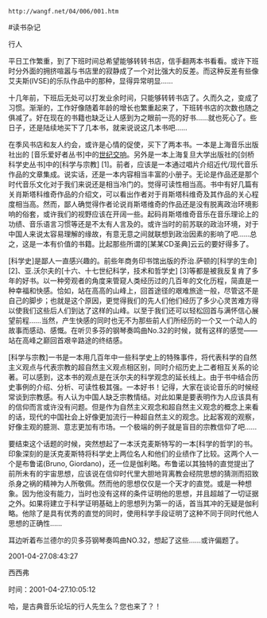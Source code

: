 `http://wangf.net/04/006/001.htm`

#读书杂记

行人

平日工作繁重，到了下班时间总希望能够转转书店，信手翻两本书看看。或许下班时分外面的拥挤喧嚣与书店里的寂静成了一个对比强大的反差。而这种反差有些像艾夫斯(IVSE)的乐队作品中的那种，显得异常明显……

十几年前，下班后无处可以打发业余时间，只能够转转书店了。久而久之，变成了习惯。渐渐的，工作好像随着年龄的增长也繁重起来了，下班转书店的次数也随之俱减了。好在现在的书籍也缺乏让人感到为之眼前一亮的好书……就也死心了。些日子，还是陆续地买下了几本书，就来说说这几本书吧……

在季风书店和友人约会，或许是心情的促使，买下了两本书。一本是上海音乐出版社出的 [音乐爱好者丛书]中的[世纪交响](作者，钱仁平)。另外是一本上海复旦大学出版社的[剑桥科学史丛书]中的[科学与宗教] [1]。前者，应该是一本通过唱片介绍近代/现代音乐作品的文章集成。说实话，还是一本内容相当丰富的小册子。无论是作品还是那个时代音乐文化对于我们来说还是相当冷门的。觉得可读性相当高。书中有好几篇有关肖斯塔科维奇作品的介绍文，可以看出作者对于肖斯塔科维奇及其作品的关心程度相当高。然而，鄙人确觉得作者论说肖斯塔维奇的作品还是没有脱离政治环境影响的俗套，或许我们的视野应该在开阔一些。起码肖斯塔维奇音乐在音乐理论上的功绩、音乐语言习惯等还是不太有人言及的。或许当时的前苏联的政治环境，对于中国人来说太容易理解的缘故，有意无意之间就联想到政治因素的影响了吧……总之，这是一本有价值的书籍。比起那些所谓的[某某CD圣典]云云的要好得多了。

[科学史]是鄙人一直感兴趣的。前些年商务印书馆出版的乔治.萨顿的[科学的生命] [2]、亚.沃尔夫的[十六、十七世纪科学，技术和哲学史] [3]等都是被我反复肯了多年的好书。以一种旁观者的角度来管窥人类经历过的几百年的文化历程，简直是一种幸福和快感。恰如，站在高高的山峰上，回首途径的艰难旅途一般，尽管这不是自己的脚步；也就是这个原因，更觉得我们的先人们他们经历了多少心灵苦难方得以使我们这些后人们到达了这样的山峰。以至于我们还可以轻松回首与满怀信心展望前程……当然，产生快感的同时也无不为那些前人们所经历的一个又一个动人的故事而感动、感慨。在听贝多芬的钢琴奏鸣曲No.32的时候，就有这样的感觉——站在高峰之巅回首艰辛路途的终结感。

[科学与宗教]一书是一本用几百年中一些科学史上的特殊事件，将代表科学的自然主义观点与代表宗教的超自然主义观点相区别，同时介绍历史上二者相互关系的论著。可以感到，这本书的观点是在沃尔夫的科学观念的延长线上。由于书中结合历史事例的介绍、分析、可读性极其强。一本好书！记得，大家在谈论音乐的时候经常谈到宗教感。有人认为中国人缺乏宗教情结。对此如果是要表明作为人应该具有的信仰而言或许没有问题。但是作为自然主义观念和超自然主义观念的概念上来看的话，现代的中国社会上好像更加流行一种超自然主义的观念。比起客观的观察，好像主观的臆测、意志更加有市场。一个极端的例子就是盲目的宗教信仰了吧……

要结束这个话题的时候，突然想起了一本沃克麦斯特写的一本[科学的哲学]的书。印象深刻的是沃克麦斯特将科学史上两位名人和他们的业绩作了比较。这两个人一个是布鲁诺(Bruno, Giordano)，还一位是伽利略。布鲁诺以其独特的直觉提出了前所未有的宇宙思想，应该说在信仰时代里大胆地背离教会经院思想的猜测而招致杀身之祸的精神为人所敬佩。然而他的思想仅仅是一个天才的直觉。或是一种想象。因为他没有能力，当时也没有这样的条件证明他的思想，并且超越了一切证据之外。如果将建立于科学证明基础上的思想列为第一的话，首当其冲的无疑是伽利略。他除了是具有优秀的直觉的同时，使用科学手段证明了这种不同于同时代他人思想的正确性……

耳边听着布兰德尔的贝多芬钢琴奏鸣曲NO.32，想起了这些……或许偏题了。

2001-04-27.08:43:27

西西弗

时间：2001-04-27.10:05:12 

哈，是古典音乐论坛的行人先生么？您也来了？！